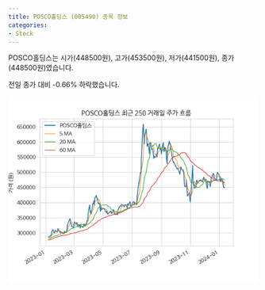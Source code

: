 ```yaml
---
title: POSCO홀딩스 (005490) 종목 정보
categories:
- Stock
---
```


POSCO홀딩스는 시가(448500원), 고가(453500원), 저가(441500원), 종가(448500원)였습니다.

전일 종가 대비 -0.66% 하락했습니다.

<!-- more -->

![005490](/assets/images/stock/005490.png)